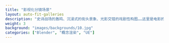 ```yaml
---
title: "影视化分镜场景"
layout: auto-fit-galleries
description: "史诗战场的轰鸣、沉浸式的街头景象、光影交错的戏剧性构图……这里是电影的视角，是叙事的艺术，每一张画面都像是电影中的一个瞬间，定格着冲突、情绪与故事。"
weight: 3
background: "images/backgrounds/10.jpg"
categories: ["Blender", "概念渲染", "UE"]
---
```

